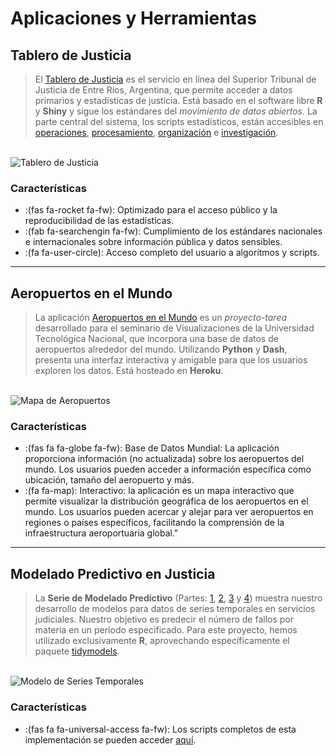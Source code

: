 # Aplicaciones y Herramientas


## Tablero de Justicia

> El [Tablero de Justicia](https://tablero.jusentrerios.gov.ar/) es el servicio en línea del Superior Tribunal de Justicia de Entre Ríos, Argentina, que permite acceder a datos primarios y estadísticas de justicia. Está basado en el software libre **R** y **Shiny** y sigue los estándares del *movimiento de datos abiertos*. La parte central del sistema, los scripts estadísticos, están accesibles en [operaciones](https://bitbucket.org/apgye/apgyeoperationsjuser), [procesamiento](https://bitbucket.org/apgye/apgyeprocesamiento/src/master/), [organización](https://bitbucket.org/apgye/apgyejuserorganization) e [investigación](https://bitbucket.org/apgye/apgyeinformes).

\
![Tablero de Justicia](/images/tablero1.png "Datos de Justicia")


### Características

* :(fas fa-rocket fa-fw): Optimizado para el acceso público y la reproducibilidad de las estadísticas.   
* :(fab fa-searchengin fa-fw): Cumplimiento de los estándares nacionales e internacionales sobre información pública y datos sensibles.
* :(fa fa-user-circle): Acceso completo del usuario a algoritmos y scripts.


---

## Aeropuertos en el Mundo

> La aplicación [Aeropuertos en el Mundo](https://airportworlwide.herokuapp.com/) es un *proyecto-tarea* desarrollado para el seminario de Visualizaciones de la Universidad Tecnológica Nacional, que incorpora una base de datos de aeropuertos alrededor del mundo. Utilizando **Python** y **Dash**, presenta una interfaz interactiva y amigable para que los usuarios exploren los datos. Está hosteado en **Heroku**.

\
![Mapa de Aeropuertos](/images/airportmap.png "Aeropuertos")

### Características

* :(fas fa fa-globe fa-fw): Base de Datos Mundial: La aplicación proporciona información (no actualizada) sobre los aeropuertos del mundo. Los usuarios pueden acceder a información específica como ubicación, tamaño del aeropuerto y más. 
* :(fa  fa-map): Interactivo: la aplicación es un mapa interactivo que permite visualizar la distribución geográfica de los aeropuertos en el mundo. Los usuarios pueden acercar y alejar para ver aeropuertos en regiones o países específicos, facilitando la comprensión de la infraestructura aeroportuaria global."
  
---

## Modelado Predictivo en Justicia

> La **Serie de Modelado Predictivo** (Partes: [1](https://medium.com/@castilloclaudiosebastian/modelos-predictivos-en-la-justicia-parte-1-f790df72cd38), [2](https://medium.com/@castilloclaudiosebastian/modelos-predictivos-en-la-justicia-parte-2-b97a9c24af81), [3](https://medium.com/@castilloclaudiosebastian/modelos-predictivos-en-la-justicia-parte-3-d871c71edcea) y [4](https://medium.com/@castilloclaudiosebastian/modelos-predictivos-en-la-justicia-parte-4-bb56f1c14072)) muestra nuestro desarrollo de modelos para datos de series temporales en servicios judiciales. Nuestro objetivo es predecir el número de fallos por materia en un período especificado. Para este proyecto, hemos utilizado exclusivamente **R**, aprovechando específicamente el paquete [tidymodels](https://www.tidymodels.org/).  

\
![Modelo de Series Temporales](/images/time.jpg "crédito:Aron Visuals")

### Características

* :(fas fa fa-universal-access fa-fw): Los scripts completos de esta implementación se pueden acceder [aquí](https://github.com/castillosebastian/jusmodels).


